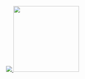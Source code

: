<div align="center">
  <a href="https://github.com/Maria-Costa">
      <img src="https://user-images.githubusercontent.com/82274778/141123405-d04fbb07-b18e-416f-bfd1-1655bfece232.png">
  <img height="180em" src="https://github-readme-stats.vercel.app/api?username=Maria-Costa&show_icons=true&theme=dark&include_all_commits=true&count_private=true"/>
</div>
